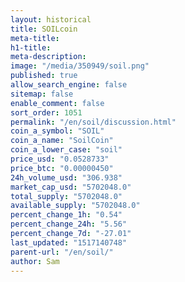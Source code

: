 ```yaml
---
layout: historical
title: SOILcoin
meta-title: 
h1-title: 
meta-description: 
image: "/media/350949/soil.png"
published: true
allow_search_engine: false
sitemap: false
enable_comment: false
sort_order: 1051
permalink: "/en/soil/discussion.html"
coin_a_symbol: "SOIL"
coin_a_name: "SoilCoin"
coin_a_lower_case: "soil"
price_usd: "0.0528733"
price_btc: "0.00000450"
24h_volume_usd: "306.938"
market_cap_usd: "5702048.0"
total_supply: "5702048.0"
available_supply: "5702048.0"
percent_change_1h: "0.54"
percent_change_24h: "5.56"
percent_change_7d: "-27.01"
last_updated: "1517140748"
parent-url: "/en/soil/"
author: Sam
---
```


